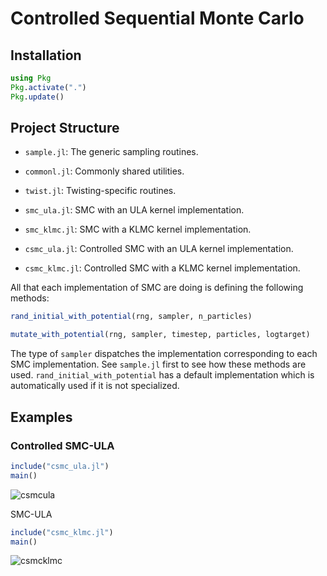 
# Controlled Sequential Monte Carlo 
## Installation

```julia
using Pkg
Pkg.activate(".")
Pkg.update()
```

## Project Structure
* `sample.jl`: The generic sampling routines.
* `commonl.jl`: Commonly shared utilities.
* `twist.jl`: Twisting-specific routines.

* `smc_ula.jl`: SMC with an ULA kernel implementation.
* `smc_klmc.jl`: SMC with a KLMC kernel implementation.
* `csmc_ula.jl`: Controlled SMC with an ULA kernel implementation.
* `csmc_klmc.jl`: Controlled SMC with a KLMC kernel implementation.

All that each implementation of SMC are doing is defining the following methods:
```julia
rand_initial_with_potential(rng, sampler, n_particles)

mutate_with_potential(rng, sampler, timestep, particles, logtarget)
```
The type of `sampler` dispatches the implementation corresponding to each SMC implementation.
See `sample.jl` first to see how these methods are used. 
`rand_initial_with_potential` has a default implementation which is automatically used if it is not specialized.


## Examples
### Controlled SMC-ULA

```julia
include("csmc_ula.jl")
main()
```

![csmcula](https://github.com/Red-Portal/ControlledAIS/blob/main/demo/figures/csmc_ula.png)

 SMC-ULA

```julia
include("csmc_klmc.jl")
main()
```

![csmcklmc](https://github.com/Red-Portal/ControlledAIS/blob/main/demo/figures/csmc_klmc.png)

